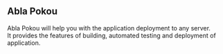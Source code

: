 ## Abla Pokou
<p>
Abla Pokou will help you with the application deployment to any server.<br />
It provides the features of building, automated testing and deployment of application.
</p>